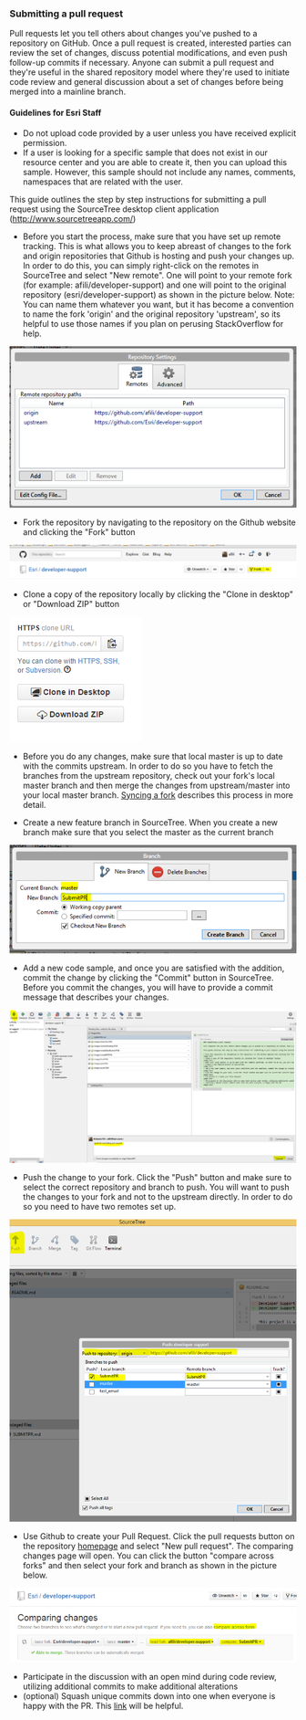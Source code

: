 ### Submitting a pull request

Pull requests let you tell others about changes you've pushed to a repository on GitHub. Once a pull request is created, interested parties can review the set of changes, discuss potential modifications, and even push follow-up commits if necessary. Anyone can submit a pull request and they're useful in the shared repository model where they're used to initiate code review and general discussion about a set of changes before being merged into a mainline branch.

#### Guidelines for Esri Staff
- Do not upload code provided by a user unless you have received explicit permission.
- If a user is looking for a specific sample that does not exist in our resource center and you are able to create it, then you can upload this sample. However, this sample should not include any names, comments, namespaces that are related with the user.


This guide outlines the step by step instructions for submitting a pull request using the SourceTree desktop client application (http://www.sourcetreeapp.com/)

* Before you start the process, make sure that you have set up remote tracking. This is what allows you to keep abreast of changes to the fork and origin repositories that Github is hosting and push your changes up. In order to do this, you can simply right-click on the remotes in SourceTree and select "New remote". One will point to your remote fork (for example: afili/developer-support) and one will point to the original repository (esri/developer-support) as shown in the picture below. Note: You can name them whatever you want, but it has become a convention to name the fork 'origin' and the original repository 'upstream', so its helpful to use those names if you plan on perusing StackOverflow for help.

![alt text](repository-images/remotes.PNG "Fork")

* Fork the repository by navigating to the repository on the Github website and clicking the "Fork" button

![alt text](repository-images/fork.PNG "Fork")


* Clone a copy of the repository locally by clicking the "Clone in desktop" or "Download ZIP" button

![alt text](repository-images/cloneInDesktop.PNG "Clone in desktop")

* Before you do any changes, make sure that local master is up to date with the commits upstream. In order to do so you have to fetch the branches from the upstream repository, check out your fork's local master branch and then merge the changes from upstream/master into your local master branch. [Syncing a fork](https://help.github.com/articles/syncing-a-fork/) describes this process in more detail.


* Create a new feature branch in SourceTree. When you create a new branch make sure that you select the master as the current branch

![alt text](repository-images/createNewBranch.PNG "Create new branch")

* Add a new code sample, and once you are satisfied with the addition, commit the change by clicking the "Commit" button in SourceTree. Before you commit the changes, you will have to provide a commit message that describes your changes.

![alt text](repository-images/commit.PNG "Commit")

* Push the change to your fork. Click the "Push" button and make sure to select the correct repository and branch to push. You will want to push the changes to your fork and not to the upstream directly. In order to do so you need to have two remotes set up.

![alt text](repository-images/push.PNG "Push")

* Use Github to create your Pull Request. Click the pull requests button on the repository [homepage](https://github.com/esri/developer-support/) and select "New pull request". The comparing changes page will open. You can click the button "compare across forks" and then select your fork and branch as shown in the picture below.

![alt text](repository-images/createPR.PNG "Create pull request")

* Participate in the discussion with an open mind during code review, utilizing additional commits to make additional alterations
* (optional) Squash unique commits down into one when everyone is happy with the PR. This [link](http://gitready.com/advanced/2009/02/10/squashing-commits-with-rebase.html) will be helpful.
